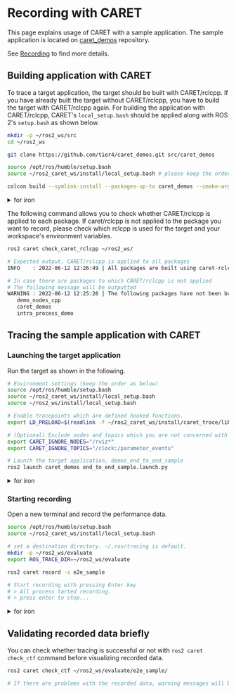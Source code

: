 # Recording with CARET

This page explains usage of CARET with a sample application.
The sample application is located on [caret_demos](https://github.com/tier4/caret_demos.git) repository.

See [Recording](../recording/index.md) to find more details.

## Building application with CARET

To trace a target application, the target should be built with CARET/rclcpp. If you have already built the target without CARET/rclcpp, you have to build the target with CARET/rclcpp again. For building the application with CARET/rclcpp, CARET's `local_setup.bash` should be applied along with ROS 2's `setup.bash` as shown below.

```bash
mkdir -p ~/ros2_ws/src
cd ~/ros2_ws

git clone https://github.com/tier4/caret_demos.git src/caret_demos

source /opt/ros/humble/setup.bash
source ~/ros2_caret_ws/install/local_setup.bash # please keep the order after 'source /opt/ros/humble/setup.bash'

colcon build --symlink-install --packages-up-to caret_demos --cmake-args -DBUILD_TESTING=OFF
```

<details>
<summary>for iron</summary>

```bash
mkdir -p ~/ros2_ws/src
cd ~/ros2_ws

git clone https://github.com/tier4/CARET_demos.git src/CARET_demos

source /opt/ros/iron/setup.bash
source ~/ros2_caret_ws/install/local_setup.bash # please keep the order after 'source /opt/ros/iron/setup.bash'

colcon build --symlink-install --packages-up-to caret_demos --cmake-args -DBUILD_TESTING=OFF
```

</details>

The following command allows you to check whether CARET/rclcpp is applied to each package.
If caret/rclcpp is not applied to the package you want to record, please check which rclcpp is used for the target and your workspace's environment variables.

```bash
ros2 caret check_caret_rclcpp ~/ros2_ws/

# Expected output. CARET/rclcpp is applied to all packages
INFO    : 2022-06-12 12:26:49 | All packages are built using caret-rclcpp.

# In case there are packages to which CARET/rclcpp is not applied
# The following message will be outputted
WARNING : 2022-06-12 12:25:26 | The following packages have not been built using caret-rclcpp:
   demo_nodes_cpp
   caret_demos
   intra_process_demo
```

## Tracing the sample application with CARET

### Launching the target application

Run the target as shown in the following.

```bash
# Environment settings (keep the order as below)
source /opt/ros/humble/setup.bash
source ~/ros2_caret_ws/install/local_setup.bash
source ~/ros2_ws/install/local_setup.bash

# Enable tracepoints which are defined hooked functions.
export LD_PRELOAD=$(readlink -f ~/ros2_caret_ws/install/caret_trace/lib/libcaret.so)

# (Optional) Exclude nodes and topics which you are not concerned with
export CARET_IGNORE_NODES="/rviz*"
export CARET_IGNORE_TOPICS="/clock:/parameter_events"

# Launch the target application, demos_end_to_end_sample
ros2 launch caret_demos end_to_end_sample.launch.py
```

<details>
<summary>for iron</summary>

```bash
# Environment settings (keep the order as below)
source /opt/ros/iron/setup.bash
source ~/ros2_caret_ws/install/local_setup.bash
source ~/ros2_ws/install/local_setup.bash

# Enable tracepoints which are defined hooked functions.
export LD_PRELOAD=$(readlink -f ~/ros2_caret_ws/install/caret_trace/lib/libcaret.so)

# (Optional) Exclude nodes and topics which you are not concerned with
export CARET_IGNORE_NODES="/rviz*"
export CARET_IGNORE_TOPICS="/clock:/parameter_events"

# Launch the target application, demos_end_to_end_sample
ros2 launch caret_demos end_to_end_sample.launch.py
```

</details>

### Starting recording

Open a new terminal and record the performance data.

```bash
source /opt/ros/humble/setup.bash
source ~/ros2_caret_ws/install/local_setup.bash

# set a destination directory. ~/.ros/tracing is default.
mkdir -p ~/ros2_ws/evaluate
export ROS_TRACE_DIR=~/ros2_ws/evaluate

ros2 caret record -s e2e_sample

# Start recording with pressing Enter key
# > All process tarted recording.
# > press enter to stop...
```

<details>
<summary>for iron</summary>

```bash
source /opt/ros/iron/setup.bash
source ~/ros2_caret_ws/install/local_setup.bash

# set a destination directory. ~/.ros/tracing is default.
mkdir -p ~/ros2_ws/evaluate
export ROS_TRACE_DIR=~/ros2_ws/evaluate

ros2 caret record -s e2e_sample

# Start recording with pressing Enter key
# > All process tarted recording.
# > press enter to stop...
```

</details>

## Validating recorded data briefly

You can check whether tracing is successful or not with `ros2 caret check_ctf` command before visualizing recorded data.

```bash
ros2 caret check_ctf ~/ros2_ws/evaluate/e2e_sample/

# If there are problems with the recorded data, warning messages will be displayed.
```
